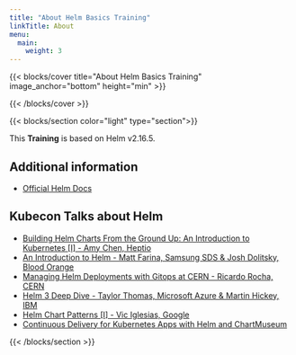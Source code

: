 ```yaml
---
title: "About Helm Basics Training"
linkTitle: About
menu:
  main:
    weight: 3
---
```



{{< blocks/cover title="About Helm Basics Training" image_anchor="bottom" height="min" >}}

{{< /blocks/cover >}}

{{< blocks/section color="light" type="section">}}

This **Training** is based on Helm v2.16.5.


## Additional information

* [Official Helm Docs](https://v2.helm.sh/docs/)


## Kubecon Talks about Helm

* [Building Helm Charts From the Ground Up: An Introduction to Kubernetes [I] - Amy Chen, Heptio](https://www.youtube.com/watch?v=vQX5nokoqrQ)
* [An Introduction to Helm - Matt Farina, Samsung SDS & Josh Dolitsky, Blood Orange](https://www.youtube.com/watch?v=Zzwq9FmZdsU)
* [Managing Helm Deployments with Gitops at CERN - Ricardo Rocha, CERN](https://www.youtube.com/watch?v=g9FQxzK9E_M)
* [Helm 3 Deep Dive - Taylor Thomas, Microsoft Azure & Martin Hickey, IBM](https://www.youtube.com/watch?v=afCRt5Gd6Rk)
* [Helm Chart Patterns [I] - Vic Iglesias, Google](https://www.youtube.com/watch?v=WugC_mbbiWU)
* [Continuous Delivery for Kubernetes Apps with Helm and ChartMuseum](https://www.youtube.com/watch?v=u3VqswB-TJo)

{{< /blocks/section >}}

